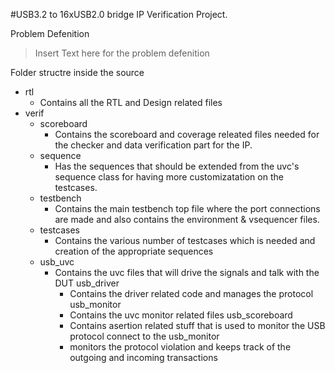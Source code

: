 #USB3.2 to 16xUSB2.0 bridge IP Verification Project.

Problem Defenition
> Insert Text here for the problem defenition

Folder structre inside the source
- rtl
    - Contains all the RTL and Design related files
- verif
    - scoreboard
        - Contains the scoreboard and coverage releated files needed for the checker and 
        data verification part for the IP.
    - sequence
        - Has the sequences that should be extended from the uvc's sequence class for having more customizatation 
        on the testcases.
    - testbench
        - Contains the main testbench top file where the port connections are made and also contains the environment & 
        vsequencer files.
    - testcases
        - Contains the various number of testcases which is needed and creation of the appropriate sequences
    - usb_uvc
        - Contains the uvc files that will drive the signals and talk with the DUT
        usb_driver
            - Contains the driver related code and manages the protocol
        usb_monitor
            - Contains the uvc monitor related files
        usb_scoreboard
            - Contains asertion related stuff that is used to monitor the USB protocol connect to the usb_monitor
            - monitors the protocol violation and keeps track of the outgoing and incoming transactions
